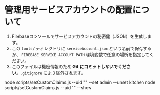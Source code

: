 # 管理用サービスアカウントの配置について

1. Firebaseコンソールでサービスアカウントの秘密鍵（JSON）を生成します。
2. この `tools/` ディレクトリに `serviceAccount.json` という名前で保存するか、
   `FIREBASE_SERVICE_ACCOUNT_PATH` 環境変数で任意の場所を指定してください。
3. このファイルは機密情報のため **Git にコミットしないでください**。`.gitignore` により除外されます。


node scripts/setCustomClaims.js --uid "<UID>" --set admin --unset kitchen
node scripts/setCustomClaims.js --uid "<UID>" --show